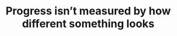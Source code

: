 ---
layout: quote

title: Progress isn&#8217;t measured by how different something looks

quote: "Progress isn&#8217;t measured by how different something looks. It’s measured by how useful something has become."
source: "http://signalvnoise.com/posts/3740-reading-the-difference"
cite: "Claire Lew"

categories:
- quotes
---